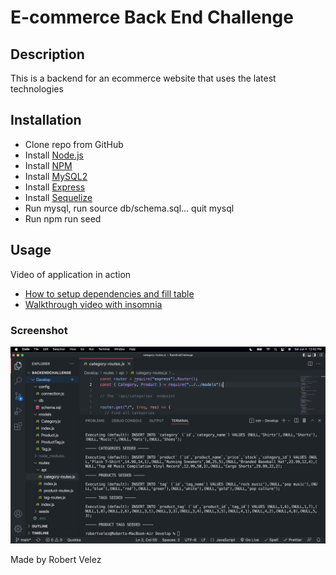 # E-commerce Back End Challenge

## Description
This is a backend for an ecommerce website that uses the latest technologies

## Installation
- Clone repo from GitHub
- Install [Node.js](https://nodejs.org/en/download/)
- Install [NPM](https://docs.npmjs.com/downloading-and-installing-node-js-and-npm)
- Install [MySQL2](https://www.npmjs.com/package/mysql2)
- Install [Express](https://www.npmjs.com/package/express)
- Install [Sequelize](https://www.npmjs.com/package/sequelize)
- Run mysql, run source db/schema.sql... quit mysql
- Run npm run seed

## Usage
Video of application in action
- [How to setup dependencies and fill table](https://drive.google.com/file/d/1vew_S6rMiHj4frGd5J4BEkTBPWlmlrVv/view)
- [Walkthrough video with insomnia](https://drive.google.com/file/d/1VPMn6QZt1eq9gvYZDJrH6QaKcgx4brAI/view)
### Screenshot
![](./Develop/Screen%20Shot%202022-06-04%20at%2012.42.54%20PM.png)

Made by Robert Velez